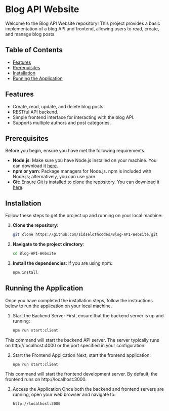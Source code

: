 # Blog API Website

Welcome to the Blog API Website repository! This project provides a basic implementation of a blog API and frontend, allowing users to read, create, and manage blog posts.

## Table of Contents

- [Features](#features)
- [Prerequisites](#prerequisites)
- [Installation](#installation)
- [Running the Application](#running-the-application)

## Features

- Create, read, update, and delete blog posts.
- RESTful API backend.
- Simple frontend interface for interacting with the blog API.
- Supports multiple authors and post categories.

## Prerequisites

Before you begin, ensure you have met the following requirements:

- **Node.js**: Make sure you have Node.js installed on your machine. You can download it [here](https://nodejs.org/).
- **npm or yarn**: Package managers for Node.js. npm is included with Node.js; alternatively, you can use yarn.
- **Git**: Ensure Git is installed to clone the repository. You can download it [here](https://git-scm.com/).

## Installation

Follow these steps to get the project up and running on your local machine:

1. **Clone the repository**:
   ```bash
   git clone https://github.com/sidselothcodes/Blog-API-Website.git

2. **Navigate to the project directory**:

   ```bash
   cd Blog-API-Website
   
3. **Install the dependencies**:
If you are using npm:
 
   ```bash
   npm install

## Running the Application

Once you have completed the installation steps, follow the instructions below to run the application on your local machine.

1. Start the Backend Server
First, ensure that the backend server is up and running:

    ```bash
    npm run start:client

This command will start the backend API server. The server typically runs on http://localhost:4000 or the port specified in your configuration.

2. Start the Frontend Application
Next, start the frontend application:

    ```bash
    npm run start:client
    
This command will start the frontend development server. By default, the frontend runs on http://localhost:3000.

3. Access the Application
Once both the backend and frontend servers are running, open your web browser and navigate to:

   ```arduino
   http://localhost:3000
